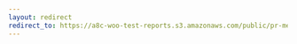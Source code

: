 ```yaml
---
layout: redirect
redirect_to: https://a8c-woo-test-reports.s3.amazonaws.com/public/pr-merge/43009/api/index.html
---
```

